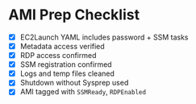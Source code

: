 # AMI Prep Checklist

- [x] EC2Launch YAML includes password + SSM tasks
- [x] Metadata access verified
- [x] RDP access confirmed
- [x] SSM registration confirmed
- [x] Logs and temp files cleaned
- [x] Shutdown without Sysprep used
- [x] AMI tagged with `SSMReady`, `RDPEnabled`